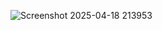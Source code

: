 ![Screenshot 2025-04-18 213953](https://github.com/user-attachments/assets/7796286a-d0a0-469f-952d-661ea6111270)
